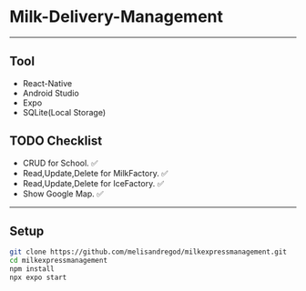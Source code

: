 # **Milk-Delivery-Management**

---
## **Tool**
- React-Native
- Android Studio
- Expo
- SQLite(Local Storage)
## **TODO Checklist**
- CRUD for School. ✅ 
- Read,Update,Delete for MilkFactory. ✅ 
- Read,Update,Delete for IceFactory. ✅ 
- Show Google Map. ✅ 
---

## **Setup**
```bash
git clone https://github.com/melisandregod/milkexpressmanagement.git
cd milkexpressmanagement
npm install
ืnpx expo start
```